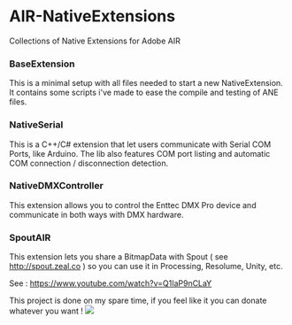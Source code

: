 AIR-NativeExtensions
====================

Collections of Native Extensions for Adobe AIR


### BaseExtension

This is a minimal setup with all files needed to start a new NativeExtension. It contains some scripts i've made to ease the compile and testing of ANE files.

### NativeSerial

This is a C++/C# extension that let users communicate with Serial COM Ports, like Arduino.
The lib also features COM port listing and automatic COM connection / disconnection detection.

### NativeDMXController

This extension allows you to control the Enttec DMX Pro device and communicate in both ways with DMX hardware.

### SpoutAIR

This extension lets you share a BitmapData with Spout ( see http://spout.zeal.co ) so you can use it in Processing, Resolume, Unity, etc.

See : https://www.youtube.com/watch?v=Q1IaP9nCLaY


This project is done on my spare time, if you feel like it you can donate whatever you want !
<a href="https://www.paypal.com/cgi-bin/webscr?cmd=_donations&business=bkuperberg%40hotmail%2ecom&lc=US&item_name=Ben%20Kuper&item_number=open_paypal_donate&currency_code=EUR&bn=PP%2dDonationsBF%3abtn_donate_LG%2egif%3aNonHosted"><img src="https://www.paypalobjects.com/en_US/i/btn/btn_donate_LG.gif" /></a>
